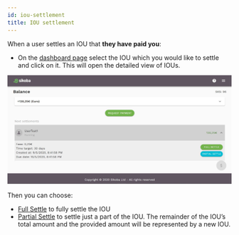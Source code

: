 ```yaml
---
id: iou-settlement
title: IOU settlement
---
```


When a user settles an IOU that **they have paid you**:

- On the [dashboard page](dashboard.md) select the IOU which you would like to settle and click on it. This will open the detailed view of IOUs.

<img src="../assets/web/iou1.JPG" alt="iou settlement image" />

Then you can choose:

- [Full Settle](full-iou-settlement.md) to fully settle the IOU
- [Partial Settle](partial-iou-settlement.md) to settle just a part of the IOU. The remainder of the IOU’s total amount and the provided amount will be represented by a new IOU.